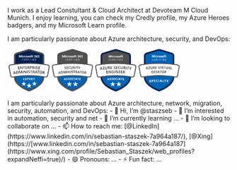 I work as a Lead Constultant & Cloud Architect at Devoteam M Cloud Munich. I enjoy learning, you can check my Credly profile, my Azure Heroes badgers, and my Microsoft Learn profile.

I am particularly passionate about Azure architecture, security, and DevOps:
<p>
<img src="microsoft365-enterprise-adminstrator-expert-600x600.png" alt="EnterpriseAdministratorExpert" width="98" height="98"/><img src="microsoft365-security-administrator-associate-600x600.png" alt="SecurityAdministratorAssociate" width="98" height="98"/><img src="azure-security-engineer-associate600x600.png" alt="AzureSecurityEngineerAssociate" width="98" height="98"/><img src="azure-virtual-desktop-specialty-600x600.png" alt="AzureVirtualDesktopSpecialty" width="98" height="98"/>
<p>
I am particularly passionate about Azure architecture, network, migration, security, automation, and DevOps:
- 👋 Hi, I’m @staszseb
- 👀 I’m interested in automation, security and net
- 🌱 I’m currently learning ...
- 💞️ I’m looking to collaborate on ...
- 📫 How to reach me: [@LinkedIn](https://www.linkedin.com/in/sebastian-staszek-7a964a187/), [@Xing](https://[www.linkedin.com/in/sebastian-staszek-7a964a187](https://www.xing.com/profile/Sebastian_Staszek/web_profiles?expandNeffi=true)/)
- 😄 Pronouns: ...
- ⚡ Fun fact: ...

<!---
staszseb/staszseb is a ✨ special ✨ repository because its `README.md` (this file) appears on your GitHub profile.
You can click the Preview link to take a look at your changes.
--->

